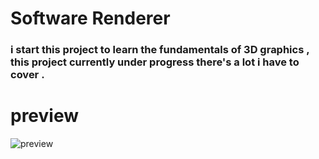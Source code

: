 # Software Renderer
### i start this project to learn the fundamentals of 3D graphics , this project currently under progress there's a lot i have to cover .

# preview 

![preview](https://github.com/Mouradouchane/software_renderer/assets/34870188/4ccbdb73-1857-44fb-b4d1-349b06033366)

